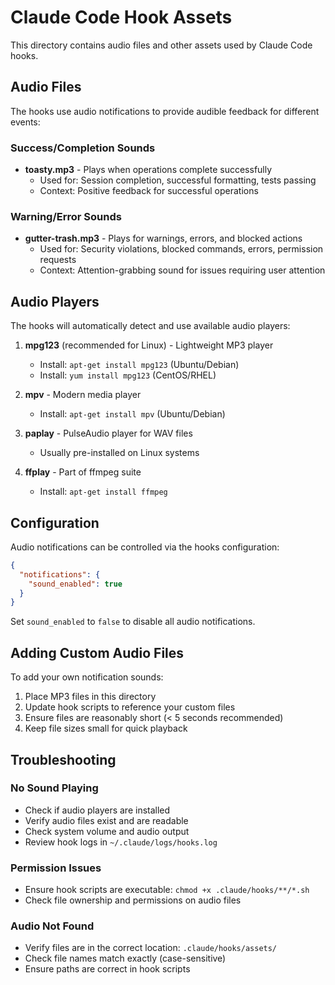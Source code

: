 # Claude Code Hook Assets

This directory contains audio files and other assets used by Claude Code hooks.

## Audio Files

The hooks use audio notifications to provide audible feedback for different events:

### Success/Completion Sounds
- **toasty.mp3** - Plays when operations complete successfully
  - Used for: Session completion, successful formatting, tests passing
  - Context: Positive feedback for successful operations

### Warning/Error Sounds
- **gutter-trash.mp3** - Plays for warnings, errors, and blocked actions
  - Used for: Security violations, blocked commands, errors, permission requests
  - Context: Attention-grabbing sound for issues requiring user attention

## Audio Players

The hooks will automatically detect and use available audio players:

1. **mpg123** (recommended for Linux) - Lightweight MP3 player
   - Install: `apt-get install mpg123` (Ubuntu/Debian)
   - Install: `yum install mpg123` (CentOS/RHEL)

2. **mpv** - Modern media player
   - Install: `apt-get install mpv` (Ubuntu/Debian)

3. **paplay** - PulseAudio player for WAV files
   - Usually pre-installed on Linux systems

4. **ffplay** - Part of ffmpeg suite
   - Install: `apt-get install ffmpeg`

## Configuration

Audio notifications can be controlled via the hooks configuration:

```json
{
  "notifications": {
    "sound_enabled": true
  }
}
```

Set `sound_enabled` to `false` to disable all audio notifications.

## Adding Custom Audio Files

To add your own notification sounds:

1. Place MP3 files in this directory
2. Update hook scripts to reference your custom files
3. Ensure files are reasonably short (< 5 seconds recommended)
4. Keep file sizes small for quick playback

## Troubleshooting

### No Sound Playing
- Check if audio players are installed
- Verify audio files exist and are readable
- Check system volume and audio output
- Review hook logs in `~/.claude/logs/hooks.log`

### Permission Issues
- Ensure hook scripts are executable: `chmod +x .claude/hooks/**/*.sh`
- Check file ownership and permissions on audio files

### Audio Not Found
- Verify files are in the correct location: `.claude/hooks/assets/`
- Check file names match exactly (case-sensitive)
- Ensure paths are correct in hook scripts
